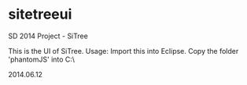 sitetreeui
==========

SD 2014 Project - SiTree

This is the UI of SiTree.
Usage: Import this into Eclipse.
Copy the folder 'phantomJS' into C:\

2014.06.12
